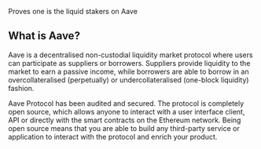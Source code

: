 Proves one is the liquid stakers on Aave

## What is Aave?

Aave is a decentralised non-custodial liquidity market protocol where users can participate as
suppliers or borrowers. Suppliers provide liquidity to the market to earn a passive income, while
borrowers are able to borrow in an overcollateralised (perpetually) or undercollateralised
(one-block liquidity) fashion.

Aave Protocol has been audited and secured. The protocol is completely open source, which allows
anyone to interact with a user interface client, API or directly with the smart contracts on the
Ethereum network. Being open source means that you are able to build any third-party service or
application to interact with the protocol and enrich your product.
